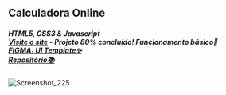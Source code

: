 ## Calculadora Online<br>
##### HTML5, CSS3 & Javascript <br>[Visite o site](https://magical-bavarois-c26cb9.netlify.app/) - Projeto 80% concluído! Funcionamento básico🚧 <br>[FIGMA: UI Template✨](https://www.figma.com/file/RT7ZwzDhLZ8waU1shw2UFL/Calculator-UI-(Community)?node-id=0-1&t=ILKrVBUrAumF7EzR-0)<br> [Repositório📚](https://github.com/Victoritalo/vanillaJS-Projects/tree/main/calculadoraOnline)

![Screenshot_225](https://user-images.githubusercontent.com/108995269/235278920-c2ccb9da-5685-4483-91a1-48fbffc9b6fe.png)
